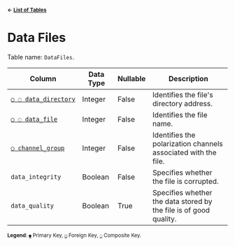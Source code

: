 <sup>**← [List of Tables](../README.md###Schema)**</sup>

# Data Files

Table name: `DataFiles`.

| Column                                      | Data Type | Nullable | Description                                                       |
| --------------------------------------------| --------- | -------- | ----------------------------------------------------------------- |
| [`○ ◌ data_directory`](data_directories.md) | Integer   | False    | Identifies the file's directory address.                          |
| [`○ ◌ data_file`](data_types.md)            | Integer   | False    | Identifies the file name.                                         |
| [`○ channel_group`](channel_group_index.md) | Integer   | False    | Identifies the polarization channels associated with the file.    |
| `data_integrity`                            | Boolean   | False    | Specifies whether the file is corrupted.                          |
| `data_quality`                              | Boolean   | True     | Specifies whether the data stored by the file is of good quality. |

<sup>**Legend**: [`●`](data_files.md) Primary Key, [`○`](data_files.md) Foreign Key, [`◌`](data_files.md) Composite Key.</sup>
